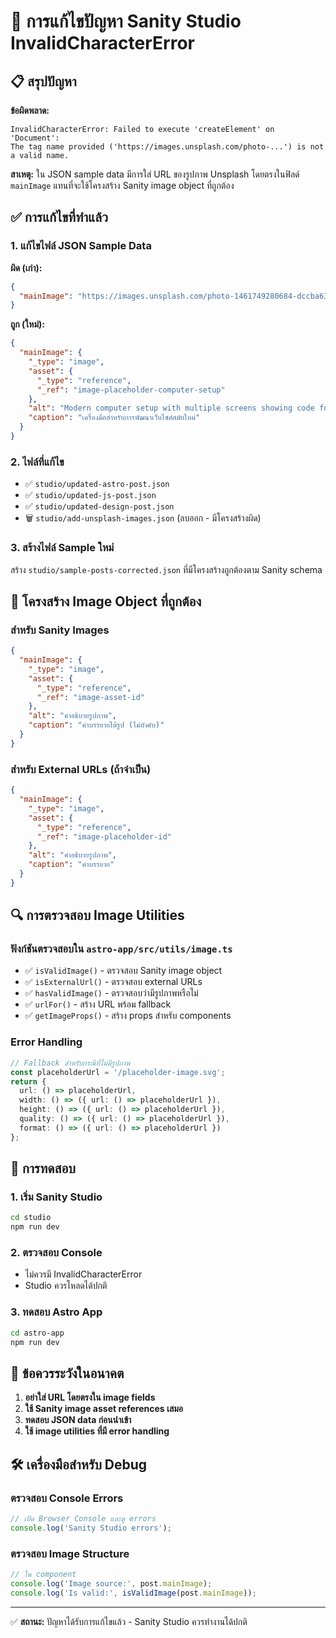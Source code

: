 # 🔧 การแก้ไขปัญหา Sanity Studio InvalidCharacterError

## 📋 สรุปปัญหา

**ข้อผิดพลาด:**
```
InvalidCharacterError: Failed to execute 'createElement' on 'Document': 
The tag name provided ('https://images.unsplash.com/photo-...') is not a valid name.
```

**สาเหตุ:** ใน JSON sample data มีการใส่ URL ของรูปภาพ Unsplash โดยตรงในฟิลด์ `mainImage` แทนที่จะใช้โครงสร้าง Sanity image object ที่ถูกต้อง

## ✅ การแก้ไขที่ทำแล้ว

### 1. แก้ไขไฟล์ JSON Sample Data

**ผิด (เก่า):**
```json
{
  "mainImage": "https://images.unsplash.com/photo-1461749280684-dccba630e2f6?ixlib=rb-4.0.3&ixid=..."
}
```

**ถูก (ใหม่):**
```json
{
  "mainImage": {
    "_type": "image",
    "asset": {
      "_type": "reference",
      "_ref": "image-placeholder-computer-setup"
    },
    "alt": "Modern computer setup with multiple screens showing code for web development",
    "caption": "เครื่องมือสำหรับการพัฒนาเว็บไซต์สมัยใหม่"
  }
}
```

### 2. ไฟล์ที่แก้ไข

- ✅ `studio/updated-astro-post.json`
- ✅ `studio/updated-js-post.json`  
- ✅ `studio/updated-design-post.json`
- 🗑️ `studio/add-unsplash-images.json` (ลบออก - มีโครงสร้างผิด)

### 3. สร้างไฟล์ Sample ใหม่

สร้าง `studio/sample-posts-corrected.json` ที่มีโครงสร้างถูกต้องตาม Sanity schema

## 📝 โครงสร้าง Image Object ที่ถูกต้อง

### สำหรับ Sanity Images
```json
{
  "mainImage": {
    "_type": "image",
    "asset": {
      "_type": "reference",
      "_ref": "image-asset-id"
    },
    "alt": "คำอธิบายรูปภาพ",
    "caption": "คำบรรยายใต้รูป (ไม่บังคับ)"
  }
}
```

### สำหรับ External URLs (ถ้าจำเป็น)
```json
{
  "mainImage": {
    "_type": "image",
    "asset": {
      "_type": "reference", 
      "_ref": "image-placeholder-id"
    },
    "alt": "คำอธิบายรูปภาพ",
    "caption": "คำบรรยาย"
  }
}
```

## 🔍 การตรวจสอบ Image Utilities

### ฟังก์ชันตรวจสอบใน `astro-app/src/utils/image.ts`

- ✅ `isValidImage()` - ตรวจสอบ Sanity image object
- ✅ `isExternalUrl()` - ตรวจสอบ external URLs
- ✅ `hasValidImage()` - ตรวจสอบว่ามีรูปภาพหรือไม่
- ✅ `urlFor()` - สร้าง URL พร้อม fallback
- ✅ `getImageProps()` - สร้าง props สำหรับ components

### Error Handling
```typescript
// Fallback สำหรับกรณีที่ไม่มีรูปภาพ
const placeholderUrl = '/placeholder-image.svg';
return {
  url: () => placeholderUrl,
  width: () => ({ url: () => placeholderUrl }),
  height: () => ({ url: () => placeholderUrl }),
  quality: () => ({ url: () => placeholderUrl }),
  format: () => ({ url: () => placeholderUrl })
};
```

## 🚀 การทดสอบ

### 1. เริ่ม Sanity Studio
```bash
cd studio
npm run dev
```

### 2. ตรวจสอบ Console
- ไม่ควรมี InvalidCharacterError
- Studio ควรโหลดได้ปกติ

### 3. ทดสอบ Astro App
```bash
cd astro-app  
npm run dev
```

## 📌 ข้อควรระวังในอนาคต

1. **อย่าใส่ URL โดยตรงใน image fields**
2. **ใช้ Sanity image asset references เสมอ**
3. **ทดสอบ JSON data ก่อนนำเข้า**
4. **ใช้ image utilities ที่มี error handling**

## 🛠️ เครื่องมือสำหรับ Debug

### ตรวจสอบ Console Errors
```javascript
// เปิด Browser Console และดู errors
console.log('Sanity Studio errors');
```

### ตรวจสอบ Image Structure
```javascript
// ใน component
console.log('Image source:', post.mainImage);
console.log('Is valid:', isValidImage(post.mainImage));
```

---

✅ **สถานะ:** ปัญหาได้รับการแก้ไขแล้ว - Sanity Studio ควรทำงานได้ปกติ 